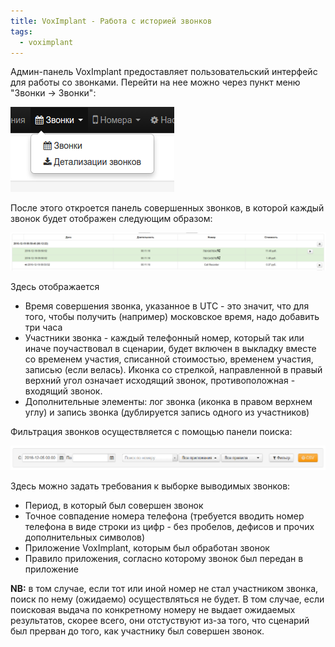 ```yaml
---
title: VoxImplant - Работа с историей звонков
tags:
  - voximplant
---
```


Админ-панель VoxImplant предоставляет пользовательский интерфейс для 
работы со звонками. Перейти на нее можно через пункт меню 
"Звонки -> Звонки":

![](images/call-history-menu-entry.png)

После этого откроется панель совершенных звонков, в которой каждый 
звонок будет отображен следующим образом:

![](images/call-history-call-entry.png)

Здесь отображается

- Время совершения звонка, указанное в UTC - это значит, что для того,
чтобы получить (например) московское время, надо добавить три часа
- Участники звонка - каждый телефонный номер, который так или иначе
поучаствовал в сценарии, будет включен в выкладку вместе со временем
участия, списанной стоимостью, временем участия, записью (если велась).
Иконка со стрелкой, направленной в правый верхний угол означает 
исходящий звонок, противоположная - входящий звонок.
- Дополнительные элементы: лог звонка (иконка в правом верхнем углу) и
запись звонка (дублируется запись одного из участников)

Фильтрация звонков осуществляется с помощью панели поиска:

![](images/call-history-search-pane.png)

Здесь можно задать требования к выборке выводимых звонков:
- Период, в который был совершен звонок
- Точное совпадение номера телефона (требуется вводить номер телефона 
в виде строки из цифр - без пробелов, дефисов и прочих дополнительных
символов)
- Приложение VoxImplant, которым был обработан звонок
- Правило приложения, согласно которому звонок был передан в приложение

**NB:** в том случае, если тот или иной номер не стал участником 
звонка, поиск по нему (ожидаемо) осуществляться не будет. В том случае,
если поисковая выдача по конкретному номеру не выдает ожидаемых 
результатов, скорее всего, они отстуствуют из-за того, что сценарий был
прерван до того, как участнику был совершен звонок.